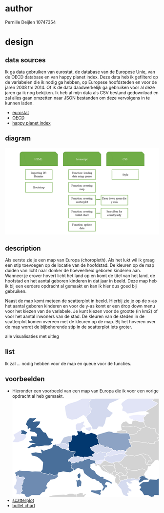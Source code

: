 # author

Pernille Deijlen
10747354

# design

## data sources
Ik ga data gebruiken van eurostat, de database van de Europese Unie, van de OECD database en van happy planet index. Deze data heb ik gefilterd op de variabelen die ik nodig ga hebben, op Europese hoofdsteden en voor de jaren 2008 tm 2014. Of ik de data daadwerkelijk ga gebruiken voor al deze jaren ga ik nog bekijken. Ik heb al mijn data als CSV bestand gedownload en zal alles gaan omzetten naar JSON bestanden om deze vervolgens in te kunnen laden.
-	[eurostat](http://ec.europa.eu/eurostat/data/database)
-	[OECD](https://data.oecd.org/)
-	[happy planet index](http://happyplanetindex.org/countries)

## diagram
![diagram](doc/diagram.PNG)

## description
Als eerste zie je een map van Europa (choropleth). Als het lukt wil ik graag een stip toevoegen op de locatie van de hoofdstad. De kleuren op de map duiden van licht naar donker de hoeveelheid geboren kinderen aan. Wanneer je erover hovert licht het land op en komt de titel van het land, de hoofstad en het aantal geboren kinderen in dat jaar in beeld. Deze map heb ik bij een eerdere opdracht al gemaakt en kan ik hier dus goed bij gebruiken.

Naast de map komt meteen de scatterplot in beeld. Hierbij zie je op de x-as het aantal geboren kinderen en voor de y-as komt er een drop down menu voor het kiezen van de variabele. Je kunt kiezen voor de grootte (in km2) of voor het aantal inwoners van de stad. De kleuren van de steden in de scatterplot komen overeen met de kleuren op de map. Bij het hoveren over de map wordt de bijbehorende stip in de scatterplot iets groter.


alle visualisaties met uitleg

## list
Ik zal ... nodig hebben voor de map en queue voor de functies.

## voorbeelden
-	Hieronder een voorbeeld van een map van Europa die ik voor een vorige opdracht al heb gemaakt.
![map van Europe](doc/mapeurope.png)
-	[scatterplot](link)
-	[bullet chart](link)

